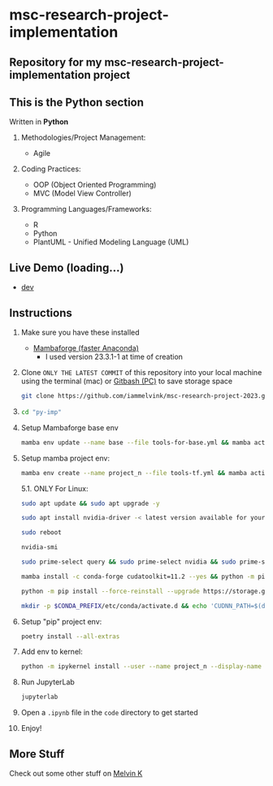 # msc-research-project-implementation

## Repository for my msc-research-project-implementation project

## This is the Python section

Written in **Python**

1. Methodologies/Project Management:

   - Agile

2. Coding Practices:

   - OOP (Object Oriented Programming)
   - MVC (Model View Controller)

3. Programming Languages/Frameworks:

   - R
   - Python
   - PlantUML - Unified Modeling Language (UML)

## Live Demo (loading...)

- [dev](https://<>.amazonaws.com/dev 'dev')

## Instructions

1. Make sure you have these installed

   - [Mambaforge (faster Anaconda)](https://github.com/conda-forge/miniforge/releases/ 'Mambaforge (faster Anaconda)')
     - I used version 23.3.1-1 at time of creation

2. Clone `ONLY THE LATEST COMMIT` of this repository into your local machine using the terminal (mac) or
   [Gitbash (PC)](https://git-scm.com/download/win 'Gitbash (PC)') to save storage space

   ```sh
   git clone https://github.com/iammelvink/msc-research-project-2023.git --depth=1
   ```

3. ```sh
   cd "py-imp"
   ```

4. Setup Mambaforge base env

   ```sh
   mamba env update --name base --file tools-for-base.yml && mamba activate base
   ```

5. Setup mamba project env:

   ```sh
   mamba env create --name project_n --file tools-tf.yml && mamba activate project_n
   ```

   5.1. ONLY For Linux:

      ```sh
      sudo apt update && sudo apt upgrade -y
      ```

      ```sh
      sudo apt install nvidia-driver -< latest version available for your pc>
      ```

      ```sh
      sudo reboot
      ```

      ```sh
      nvidia-smi
      ```

      ```sh
      sudo prime-select query && sudo prime-select nvidia && sudo prime-select query
      ```

      ```sh
      mamba install -c conda-forge cudatoolkit=11.2 --yes && python -m pip install --force-reinstall --upgrade nvidia_cudnn_cu11==8.9.2.26
      ```

      ```sh
      python -m pip install --force-reinstall --upgrade https://storage.googleapis.com/tensorflow/linux/gpu/tensorflow_gpu-2.10.1-cp38-cp38-manylinux_2_17_x86_64.manylinux2014_x86_64.whl && mamba install -c nvidia cuda-nvcc=11.3.58 --yes
      ```

      ```sh
      mkdir -p $CONDA_PREFIX/etc/conda/activate.d && echo 'CUDNN_PATH=$(dirname $(python -c "import nvidia.cudnn;print(nvidia.cudnn.__file__)"))' >> $CONDA_PREFIX/etc/conda/activate.d/env_vars.sh && echo 'export LD_LIBRARY_PATH=$LD_LIBRARY_PATH:$CONDA_PREFIX/lib/:$CUDNN_PATH/lib' >> $CONDA_PREFIX/etc/conda/activate.d/env_vars.sh && mkdir -p $CONDA_PREFIX/etc/conda/activate.d && printf 'export XLA_FLAGS=--xla_gpu_cuda_data_dir=$CONDA_PREFIX/lib/\n' >> $CONDA_PREFIX/etc/conda/activate.d/env_vars.sh && source $CONDA_PREFIX/etc/conda/activate.d/env_vars.sh && mkdir -p $CONDA_PREFIX/lib/nvvm/libdevice && cp $CONDA_PREFIX/lib/libdevice.10.bc $CONDA_PREFIX/lib/nvvm/libdevice/
      ```

6. Setup "pip" project env:

   ```sh
   poetry install --all-extras
   ```

7. Add env to kernel:

   ```sh
   python -m ipykernel install --user --name project_n --display-name "Python 3.8 (project_n)"
   ```

8. Run JupyterLab

   ```sh
   jupyterlab
   ```

9. Open a `.ipynb` file in the `code` directory to get started

10. Enjoy!

## More Stuff

Check out some other stuff on
[Melvin K](https://github.com/iammelvink 'Melvin K GitHub page')
